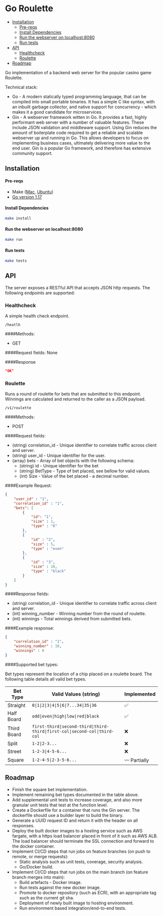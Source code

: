 # Go Roulette

* [Installation](#installation)
  - [Pre-reqs](#pre-reqs)
  - [Install Dependencies](#install-dependencies)
  - [Run the webserver on localhost:8080](#run-the-webserver-on-localhost-8080)
  - [Run tests](#run-tests)
* [API](#api)
  + [Healthcheck](#healthcheck)
  + [Roulette](#roulette)
* [Roadmap](#roadmap)

Go implementation of a backend web server for the popular casino game Roulette. 

Technical stack:
- Go - A modern statically typed programming language, that can be compiled into small portable binaries. 
It has a simple C like syntax, with an inbuilt garbage collector, and native support for concurrency - which makes it a good candidate for microservices. 
- Gin - A webserver framework witten in Go. It provides a fast, highly performant web server with a number of valuable features. These include JSON validation
and middleware support. Using Gin reduces the amount of boilerplate code required to get a reliable and scalable webserver
up and running in Go. This allows developers to focus on implementing business cases, ultimately delivering more value to the
end user. Gin is a popular Go framework, and therefore has extensive community support.



## Installation
#### Pre-reqs
- Make ([Mac](https://formulae.brew.sh/formula/make), [Ubuntu](https://linuxhint.com/install-make-ubuntu/))
- [Go version 1.17](https://go.dev/dl/) 


#### Install Dependencies
```bash
make install
```
#### Run the webserver on localhost:8080
```bash
make run 
```
#### Run tests
```bash
make tests
```

## API

The server exposes a RESTful API that accepts JSON http requests. The following endpoints are supported:

### Healthcheck
A simple health check endpoint.

`/heatlh`

####Methods:
- GET

####Request fields: 
None

####Response
```json
"OK"
```
### Roulette
Runs a round of roulette for bets that are submitted to this endpoint. Winnings are calculated and returned to 
the caller as a JSON payload.

`/v1/roulette`

####Methods:
- POST

####Request fields:
- (string) correlation_id - Unique identifier to correlate traffic across client and server.
- (string) user_id - Unique identifier for the user.
- (array) bets - Array of bet objects with the following schema:
    - (string) id - Unique identifier for the bet
    - (string) BetType - Type of bet placed, see bellow for valid values.
    - (int) Size - Value of the bet placed - a decimal number. 
 
####Example Request:
```json
{
    "user_id" : "1",
    "correlation_id" : "1",
    "bets": [
        {
            "id": "1",
            "size" : 1,
            "type" : "6"
        },
        {
            "id" : "2",
            "size" : 5,
            "type" : "even"
        },
        {
            "id" : "3",
            "size" : 10,
            "type" : "black"
        }
    ]
}
```

####Response fields:
- (string) correlation_id - Unique identifier to correlate traffic across client and server.
- (int) winning_number - Winning number from the round of roulette.
- (int) winnings - Total winnings derived from submitted bets.

####Example response:
```json
{
    "correlation_id" : "1",
    "winning_number" : 10,
    "winnings" : 0
}
```

####Supported bet types:

Bet types represent the location of a chip placed on a roulette board. The following table details all valid bet types.

| Bet Type    | Valid Values (string)                                                                                     | Implemented           |
|-------------|-----------------------------------------------------------------------------------------------------------|-----------------------|
| Straight    | <code>0&#124;1&#124;2&#124;3&#124;4&#124;5&#124;6&#124;7...34&#124;35&#124;36</code>                      | :white_check_mark:    |
| Half Board  | <code>odd&#124;even&#124;high&#124;low&#124;red&#124;black</code>                                         | :white_check_mark:    |
| Third Board | <code>first-third&#124;second-third&#124;third-third&#124;first-col&#124;second-col&#124;third-col</code> | :x:                   |
| Split       | <code>1-2&#124;2-3...</code>                                                                              | :x:                   |
| Street      | <code>1-2-3&#124;4-5-6...</code>                                                                          | :x:                   |
| Square      | <code>1-2-4-5&#124;2-3-5-6...</code>                                                                      | :wavy_dash: Partially |

## Roadmap

- Finish the square bet implementation.
- Implement remaining bet types documented in the table above. 
- Add supplemental unit tests to increase coverage, and also more granular unit tests that test at the function level.
- Create a Dockerfile for a container that runs the Gin server. The dockerfile should use a builder layer to build the binary.
- Generate a UUID request ID and return it with the header on all responses.
- Deploy the built docker images to a hosting service such as AWS fargate, with a https load balancer placed in front of it such as AWS ALB. 
The load balancer should terminate the SSL connection and forward to the docker container.
- Implement CI/CD steps that run jobs on feature branches (on push to remote, or merge requests):
  - Static analysis such as unit tests, coverage, security analysis.
  - Go/Docker build.
- Implement CI/CD steps that run jobs on the main branch (on feature branch merges into main):
  - Build artefacts - Docker image.
  - Run tests against the new docker image.
  - Promote to docker repository (such as ECR), with an appropriate tag such as the current git sha.
  - Deployment of newly built image to hosting environment.
  - Run environment based integration/end-to-end tests.

